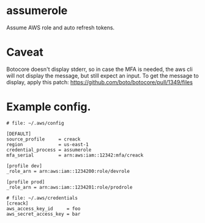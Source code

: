# assumerole

Assume AWS role and auto refresh tokens.

# Caveat

Botocore doesn't display stderr, so in case the MFA is needed, the aws cli will not display the message, but still expect an input.
To get the message to display, apply this patch: https://github.com/boto/botocore/pull/1349/files

# Example config.

```
# file: ~/.aws/config

[DEFAULT]
source_profile     = creack
region             = us-east-1
credential_process = assumerole
mfa_serial         = arn:aws:iam::12342:mfa/creack

[profile dev]
_role_arn = arn:aws:iam::1234200:role/devrole

[profile prod]
_role_arn = arn:aws:iam::1234201:role/prodrole
```

```
# file: ~/.aws/credentials
[creack]
aws_access_key_id     = foo
aws_secret_access_key = bar
```

